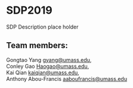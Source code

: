 # SDP2019
SDP Description place holder

## Team members:
Gongtao Yang <gyang@umass.edu>,    
Conley Gao <Haogao@umass.edu>,   
Kai Qian <kaiqian@umass.edu>,  
Anthony Abou-Francis <aaboufrancis@umass.edu>
